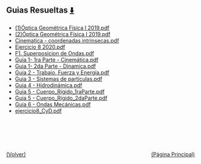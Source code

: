 
<html>
<body>
<h2>Guias Resueltas <a href="https://downgit.github.io/#/home?url=https://github.com/Apuntes-FIUBA/Apuntes-Electronica/tree/main/82 - Física/8201 - Fisica I/Guias de Problemas/Guias Resueltas" style="font-size:20px">  ⬇️ </a></h2>
<ul>
    <li><a href="(1)Óptica Geométrica Física I 2019.pdf">(1)Óptica Geométrica Física I 2019.pdf</a></li>
    <li><a href="(2)Óptica Geométrica Física I 2019.pdf">(2)Óptica Geométrica Física I 2019.pdf</a></li>
    <li><a href="Cinematica - coordenadas intrinsecas.pdf">Cinematica - coordenadas intrinsecas.pdf</a></li>
    <li><a href="Ejercicio 8 2020.pdf">Ejercicio 8 2020.pdf</a></li>
    <li><a href="F1. Superposicion de Ondas.pdf">F1. Superposicion de Ondas.pdf</a></li>
    <li><a href="Guia 1- 1ra Parte - Cinemática.pdf">Guia 1- 1ra Parte - Cinemática.pdf</a></li>
    <li><a href="Guia 1- 2da Parte - Dinamica.pdf">Guia 1- 2da Parte - Dinamica.pdf</a></li>
    <li><a href="Guia 2 - Trabajo, Fuerza y Energía.pdf">Guia 2 - Trabajo, Fuerza y Energía.pdf</a></li>
    <li><a href="Guia 3 - Sistemas de partículas.pdf">Guia 3 - Sistemas de partículas.pdf</a></li>
    <li><a href="Guia 4 - Hidrodinámica.pdf">Guia 4 - Hidrodinámica.pdf</a></li>
    <li><a href="Guia 5 - Cuerpo_Rígido_1raParte.pdf">Guia 5 - Cuerpo_Rígido_1raParte.pdf</a></li>
    <li><a href="Guia 5 - Cuerpo_Rígido_2daParte.pdf">Guia 5 - Cuerpo_Rígido_2daParte.pdf</a></li>
    <li><a href="Guia 6 - Ondas Mecánicas.pdf">Guia 6 - Ondas Mecánicas.pdf</a></li>
    <li><a href="ejercicio8_CyD.pdf">ejercicio8_CyD.pdf</a></li>
</ul>
</body>
</html>

<br><br><br><br><br><a href="../" style="float: left">(Volver)</a> <a href="https://apuntes-fiuba.github.io/Apuntes-Electronica" style="float: right">(Página Principal)</a>
